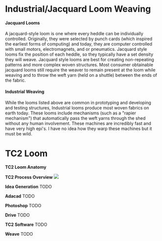 # Industrial/Jacquard Loom Weaving

#### Jacquard Looms

A jacquard-style loom is one where every heddle can be individually controlled. Originally, they were selected by punch cards \(which inspired the earliest forms of computing\) and today, they are computer controlled with small motors, electromagnets, and or pneumatics. Jacquard style looms fix the position of each heddle, so they typically have a set density they will weave. Jacquard style looms are best for creating non-repeating patterns and more complex woven structures. Most consumer obtainable jacquard looms still require the weaver to remain present at the loom while weaving and to throw the weft yarn \(held on a shuttle\) between the ends of the fabric.

#### Industrial Weaving 

While the looms listed above are common in prototyping and developing and testing structures, Industrial looms produce most woven fabrics on earth today. These looms include mechanisms \(such as a "rapier mechanism"\) that automatically pass the weft yarns through the shed without any human involvement. These machines are incredibly fast and have very high epi's. I have no idea how they warp these machines but it must be wild.  



# TC2 Loom

__TC2 Loom Anatomy__

__TC2 Process Overview__
![](/tc2process.jpeg)

__Idea Generation__ TODO

__Adacad__ TODO

__Photoshop__ TODO

__Drive__ TODO

__TC2 Software__ TODO

__Weave__ TODO

